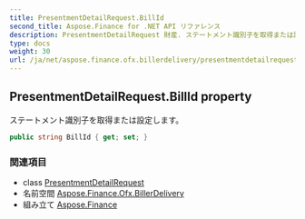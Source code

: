 ```yaml
---
title: PresentmentDetailRequest.BillId
second_title: Aspose.Finance for .NET API リファレンス
description: PresentmentDetailRequest 財産. ステートメント識別子を取得または設定します
type: docs
weight: 30
url: /ja/net/aspose.finance.ofx.billerdelivery/presentmentdetailrequest/billid/
---
```

## PresentmentDetailRequest.BillId property

ステートメント識別子を取得または設定します。

```csharp
public string BillId { get; set; }
```

### 関連項目

* class [PresentmentDetailRequest](../)
* 名前空間 [Aspose.Finance.Ofx.BillerDelivery](../../presentmentdetailrequest/)
* 組み立て [Aspose.Finance](../../../)


